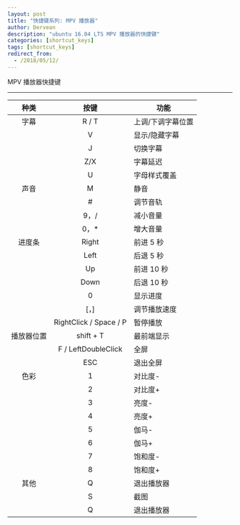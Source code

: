 ```yaml
---
layout: post
title: "快捷键系列: MPV 播放器"
author: Dervean
description: "ubuntu 16.04 LTS MPV 播放器的快捷键"
categories: [shortcut_keys]
tags: [shortcut_keys]
redirect_from:
  - /2018/05/12/
---
```


MPV 播放器快捷键

---

|种类		|按键					|功能			|
|:---------:|:---------------------:|---------------|
|字幕		|R / T					|上调/下调字幕位置	|
|			|V 						|显示/隐藏字幕	|
|			|J						|切换字幕			|
|			|Z/X					|字幕延迟			|
|			|U 						|字母样式覆盖		|
|声音		|M 						|静音			|
|			|#						|调节音轨			|
|			|9，/					|减小音量			|
|			|0，*					|增大音量			|
|进度条		|Right					|前进 5 秒		|
|			|Left					|后退 5 秒		|
|			|Up						|前进 10 秒		|
|			|Down					|后退 10 秒		|
|			|0						|显示进度			|
|			|[，]					|调节播放速度		|
|			|RightClick	/ Space / P |暂停播放			|
|播放器位置	|shift + T 				|最前端显示		|
|			|F / LeftDoubleClick	|全屏			|
|			|ESC					|退出全屏			|
|色彩		|1						|对比度-			|
|			|2						|对比度+			|
|			|3						|亮度-			|
|			|4						|亮度+			|
|			|5						|伽马-			|
|			|6						|伽马+			|
|			|7						|饱和度-			|
|			|8						|饱和度+			|
|其他		|Q 						|退出播放器		|
|			|S 						|截图			|
|			|Q 						|退出播放器		|






















